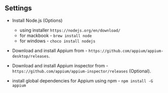 ## Settings
- Install Node.js (Options)
    - using installer `https://nodejs.org/en/download/`
    - for mackbook - `brew install node` 
    - for windows - `choco install nodejs` 

- Download and install Appium from - `https://github.com/appium/appium-desktop/releases`.

- Download and install Appium inspector from - `https://github.com/appium/appium-inspector/releases` (Optional).

- install global dependencies for Appium using npm - `npm install -G appium`